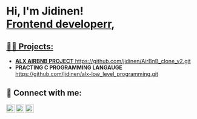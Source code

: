 <h1>Hi, I'm Jidinen! <br/><a href="https://github.com/jidinen">Frontend developerr</a>, <a href="https://www.linkedin.com/in/Jidinen Gofwen/"></h1>

<h2>👨‍💻  Projects:</h2>

- <b>ALX AIRBNB PROJECT</b>
  https://github.com/jidinen/AirBnB_clone_v2.git
- <b>PRACTING  C  PROGRAMMING LANGAUGE </b>
  https://github.com/jidinen/alx-low_level_programming.git



<h2> 🤳 Connect with me:</h2>


[<img align="left" alt="Jidinen  | Twitter" width="22px" src="https://cdn.jsdelivr.net/npm/simple-icons@v3/icons/twitter.svg" />][twitter]
[<img align="left" alt="Jidinen | LinkedIn" width="22px" src="https://cdn.jsdelivr.net/npm/simple-icons@v3/icons/linkedin.svg" />][linkedin]
[<img align="left" alt="Jidinen | Instagram" width="22px" src="https://cdn.jsdelivr.net/npm/simple-icons@v3/icons/instagram.svg" />][instagram]

[twitter]: https://x.com/jidinen
[instagram]: https://www.instagram.com/wraiht1696/
[linkedin]: https://linkedin.com/in/JidinenGofwen

<!--
**Jidinen1/Jidinen1** is a ✨ _special_ ✨ repository because its `README.md` (this file) appears on your GitHub profile.

Here are some ideas to get you started:

- 🔭 I’m currently working on ...
- 🌱 I’m currently learning ...
- 👯 I’m looking to collaborate on ...
- 🤔 I’m looking for help with ...
- 💬 Ask me about ...
- 📫 How to reach me: ...
- 😄 Pronouns: ...
- ⚡ Fun fact: ...
-->
